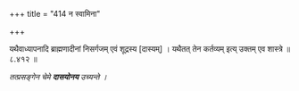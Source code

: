 +++
title = "414 न स्वामिना"

+++

यथैवाध्यापनादि ब्राह्मणादीनां निसर्गजम् एवं शूद्रस्य [दास्यम्] । यथैतत् तेन कर्तव्यम् इत्य् उक्तम् एव शास्त्रे ॥ ८.४१२ ॥

_तत्प्रसङ्गेन चेमे **दासयोनय** उच्यन्ते ।_